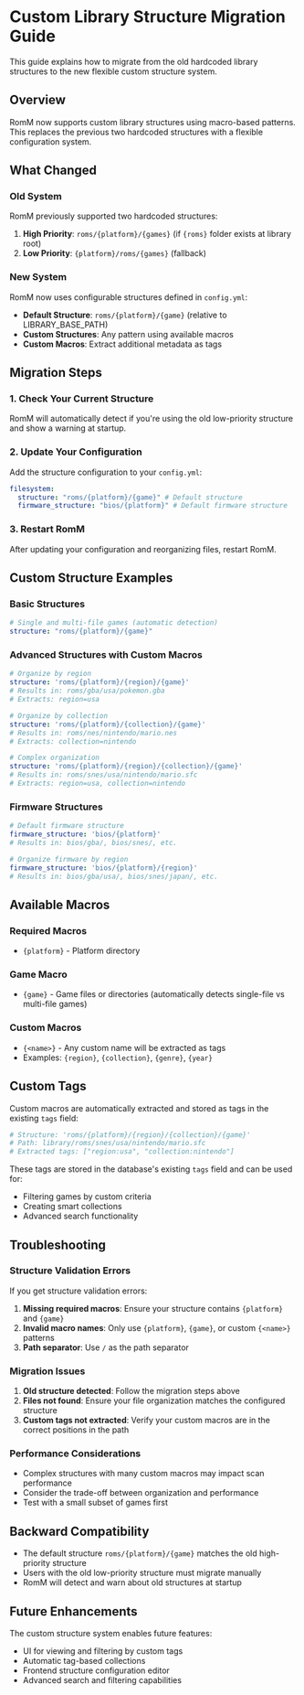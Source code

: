 # Custom Library Structure Migration Guide

This guide explains how to migrate from the old hardcoded library structures to the new flexible custom structure system.

## Overview

RomM now supports custom library structures using macro-based patterns. This replaces the previous two hardcoded structures with a flexible configuration system.

## What Changed

### Old System

RomM previously supported two hardcoded structures:

1. **High Priority**: `roms/{platform}/{games}` (if `{roms}` folder exists at library root)
2. **Low Priority**: `{platform}/roms/{games}` (fallback)

### New System

RomM now uses configurable structures defined in `config.yml`:

- **Default Structure**: `roms/{platform}/{game}` (relative to LIBRARY_BASE_PATH)
- **Custom Structures**: Any pattern using available macros
- **Custom Macros**: Extract additional metadata as tags

## Migration Steps

### 1. Check Your Current Structure

RomM will automatically detect if you're using the old low-priority structure and show a warning at startup.

### 2. Update Your Configuration

Add the structure configuration to your `config.yml`:

```yaml
filesystem:
  structure: "roms/{platform}/{game}" # Default structure
  firmware_structure: "bios/{platform}" # Default firmware structure
```

### 3. Restart RomM

After updating your configuration and reorganizing files, restart RomM.

## Custom Structure Examples

### Basic Structures

```yaml
# Single and multi-file games (automatic detection)
structure: "roms/{platform}/{game}"
```

### Advanced Structures with Custom Macros

```yaml
# Organize by region
structure: 'roms/{platform}/{region}/{game}'
# Results in: roms/gba/usa/pokemon.gba
# Extracts: region=usa

# Organize by collection
structure: 'roms/{platform}/{collection}/{game}'
# Results in: roms/nes/nintendo/mario.nes
# Extracts: collection=nintendo

# Complex organization
structure: 'roms/{platform}/{region}/{collection}/{game}'
# Results in: roms/snes/usa/nintendo/mario.sfc
# Extracts: region=usa, collection=nintendo
```

### Firmware Structures

```yaml
# Default firmware structure
firmware_structure: 'bios/{platform}'
# Results in: bios/gba/, bios/snes/, etc.

# Organize firmware by region
firmware_structure: 'bios/{platform}/{region}'
# Results in: bios/gba/usa/, bios/snes/japan/, etc.
```

## Available Macros

### Required Macros

- `{platform}` - Platform directory

### Game Macro

- `{game}` - Game files or directories (automatically detects single-file vs multi-file games)

### Custom Macros

- `{<name>}` - Any custom name will be extracted as tags
- Examples: `{region}`, `{collection}`, `{genre}`, `{year}`

## Custom Tags

Custom macros are automatically extracted and stored as tags in the existing `tags` field:

```yaml
# Structure: 'roms/{platform}/{region}/{collection}/{game}'
# Path: library/roms/snes/usa/nintendo/mario.sfc
# Extracted tags: ["region:usa", "collection:nintendo"]
```

These tags are stored in the database's existing `tags` field and can be used for:

- Filtering games by custom criteria
- Creating smart collections
- Advanced search functionality

## Troubleshooting

### Structure Validation Errors

If you get structure validation errors:

1. **Missing required macros**: Ensure your structure contains `{platform}` and `{game}`
2. **Invalid macro names**: Only use `{platform}`, `{game}`, or custom `{<name>}` patterns
3. **Path separator**: Use `/` as the path separator

### Migration Issues

1. **Old structure detected**: Follow the migration steps above
2. **Files not found**: Ensure your file organization matches the configured structure
3. **Custom tags not extracted**: Verify your custom macros are in the correct positions in the path

### Performance Considerations

- Complex structures with many custom macros may impact scan performance
- Consider the trade-off between organization and performance
- Test with a small subset of games first

## Backward Compatibility

- The default structure `roms/{platform}/{game}` matches the old high-priority structure
- Users with the old low-priority structure must migrate manually
- RomM will detect and warn about old structures at startup

## Future Enhancements

The custom structure system enables future features:

- UI for viewing and filtering by custom tags
- Automatic tag-based collections
- Frontend structure configuration editor
- Advanced search and filtering capabilities
